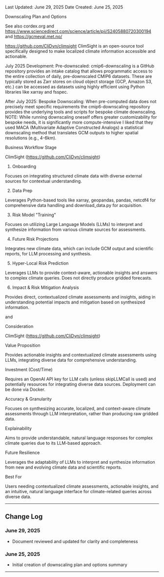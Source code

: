 Last Updated: June 29, 2025
Date Created: June 25, 2025

Downscaling Plan and Options

See also cordex.org and https://www.sciencedirect.com/science/article/pii/S2405880720300194 and https://gcmeval.met.no/ 

https://github.com/CliDyn/climsight ClimSight is an open-source tool specifically designed to make localized climate information accessible and actionable. 

July 2025 Development: Pre-downscaled: cmip6-downscaling is a GitHub repository provides an intake catalog that allows programmatic access to the entire collection of daily, pre-downscaled CMIP6 datasets. These are typically stored as Zarr stores on cloud object storage (GCP, Amazon S3, etc.) can be accessed as datasets using highly efficient using Python libraries like  xarray and fsspec.

After July 2025: Bespoke Downscaling: When pre-computed data does not precisely meet specific requirements the cmip6-downscaling repository provides the underlying tools and scripts for bespoke climate downscaling. NOTE: While running downscaling oneself offers greater customizability for bespoke needs, it is significantly more compute-intensive  I liked that they used MACA (Multivariate Adaptive Constructed Analogs) a statistical downscaling method that translates GCM outputs to higher spatial resolutions (e.g., 4-6km).
 

Business Workflow Stage

ClimSight (https://github.com/CliDyn/climsight)

1. Onboarding

Focuses on integrating structured climate data with diverse external sources for contextual understanding.

2. Data Prep

Leverages Python-based tools like xarray, geopandas, pandas, netcdf4 for comprehensive data handling and download_data.py for acquisition.

3. Risk Model "Training"

Focuses on utilizing Large Language Models (LLMs) to interpret and synthesize information from various climate sources for assessments.

4. Future Risk Projections

Integrates new climate data, which can include GCM output and scientific reports, for LLM processing and synthesis.

5. Hyper-Local Risk Prediction

Leverages LLMs to provide context-aware, actionable insights and answers to complex climate queries. Does not directly produce gridded forecasts.

6. Impact & Risk Mitigation Analysis

Provides direct, contextualized climate assessments and insights, aiding in understanding potential impacts and mitigation based on synthesized information.


and 

Consideration

ClimSight (https://github.com/CliDyn/climsight)

Value Proposition

Provides actionable insights and contextualized climate assessments using LLMs, integrating diverse data for comprehensive understanding.

Investment (Cost/Time)

Requires an OpenAI API key for LLM calls (unless skipLLMCall is used) and potentially resources for integrating diverse data sources. Deployment can be done via Docker.

Accuracy & Granularity

Focuses on synthesizing accurate, localized, and context-aware climate assessments through LLM interpretation, rather than producing raw gridded data.

Explainability

Aims to provide understandable, natural language responses for complex climate queries due to its LLM-based approach.

Future Resilience

Leverages the adaptability of LLMs to interpret and synthesize information from new and evolving climate data and scientific reports.

Best For

Users needing contextualized climate assessments, actionable insights, and an intuitive, natural language interface for climate-related queries across diverse data.

---

## Change Log

### June 29, 2025
- Document reviewed and updated for clarity and completeness

### June 25, 2025
- Initial creation of downscaling plan and options summary

---

